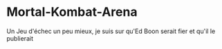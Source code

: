 # Mortal-Kombat-Arena
Un Jeu d'échec un peu mieux, je suis sur qu'Ed Boon serait fier et qu'il le publierait 
